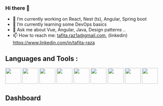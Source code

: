 ### Hi there 👋

- 🔭 I’m currently working on React, Nest (ts), Angular, Spring boot
- 🌱 I’m currently learning some DevOps basics
- 💬 Ask me about Vue, Angular, Java, Design patterns .. 
- 📫 How to reach me: tafita.raz1a@gmail.com, (linkedin) https://www.linkedin.com/in/tafita-raza

## Languages and Tools :
<div>
  <img width="50px" src="https://cdn.jsdelivr.net/gh/devicons/devicon/icons/vscode/vscode-original.svg" />
  <img width="50px" src="https://cdn.jsdelivr.net/gh/devicons/devicon/icons/html5/html5-original.svg" />
  <img width="50px" src="https://cdn.jsdelivr.net/gh/devicons/devicon/icons/css3/css3-original.svg" />
  <img width="50px" src="https://cdn.jsdelivr.net/gh/devicons/devicon/icons/javascript/javascript-plain.svg" />
  <img width="50px" src="https://cdn.jsdelivr.net/gh/devicons/devicon/icons/vuejs/vuejs-original.svg" />
  <img width="50px" src="https://cdn.jsdelivr.net/gh/devicons/devicon/icons/nodejs/nodejs-original.svg" />
  <img width="50px" src="https://cdn.jsdelivr.net/gh/devicons/devicon/icons/mysql/mysql-original.svg" />
  <img width="50px" src="https://cdn.jsdelivr.net/gh/devicons/devicon/icons/mongodb/mongodb-original.svg" />
  <img width="50px" src="https://cdn.jsdelivr.net/gh/devicons/devicon/icons/git/git-original.svg" />
</div>

## Dashboard
[//]: ![GHstats](https://github-readme-stats.vercel.app/api?username=rzfrsn&show_icons=true&theme=dark&icon_color='#FFFFFF')
